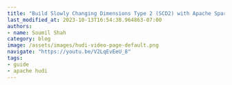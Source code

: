 ```yaml
---
title: "Build Slowly Changing Dimensions Type 2 (SCD2) with Apache Spark and Apache Hudi | Hands on Labs"
last_modified_at: 2023-10-13T16:54:38.964863-07:00
authors:
- name: Soumil Shah
category: blog
image: /assets/images/hudi-video-page-default.png
navigate: "https://youtu.be/V2LqEvEeU_8"
tags:
- guide
- apache hudi
---
```

